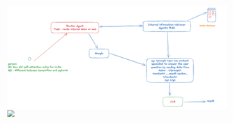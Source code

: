 ![Agent-explain](./images/image.png)
<img src="https://huggingface.co/datasets/huggingface/documentation-images/resolve/main/transformers/Agent_ManimCE.gif">